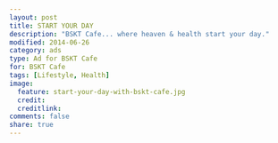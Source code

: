 ```yaml
---
layout: post
title: START YOUR DAY
description: "BSKT Cafe... where heaven & health start your day."
modified: 2014-06-26
category: ads
type: Ad for BSKT Cafe
for: BSKT Cafe
tags: [Lifestyle, Health]
image:
  feature: start-your-day-with-bskt-cafe.jpg
  credit:
  creditlink:
comments: false
share: true
---
```

